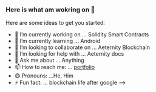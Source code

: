 ### Here is what am wokring on 👋

Here are some ideas to get you started:

- 🔭 I’m currently working on ... Solidity Smart Contracts
- 🌱 I’m currently learning ... Android
- 👯 I’m looking to collaborate on ... Aeternity Blockchain
- 🤔 I’m looking for help with ... Aeternity docs
- 💬 Ask me about ... Anything
- 📫 How to reach me: ... [portfolio](http://kimiti.github.io/)
- 😄 Pronouns: ...He, Him
- ⚡ Fun fact: ... blockchain life after google
-->
